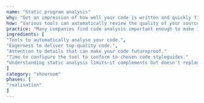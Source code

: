 ```yaml
---
name: "Static program analysis"
why: "Get an impression of how well your code is written and quickly find vulnerabilities, weak spots and bad smells."
how: "Various tools can automatically review the quality of your source code or object code. Some of them can point you to specific details that may require your attention, while others can give a general impression of your code quality. Often, they can do both."
practice: "Many companies find code analysis important enough to make it a part of a continuous integration (CI) process. Code linting tools like SonarQube automatically scan for issues, a practice integrated into many CI pipelines such as Jenkins, GitHub Actions, and Gitlab CI. Most editors and IDEs support linting with plugins."
ingredients: [
"Tools to automatically analyse your code.",
"Eagerness to deliver top-quality code.",
"Attention to details that can make your code futureproof."
"Time to configure the tool to conform to chosen code styleguides."
"Understanding static analysis limits—it complements but doesn't replace manual code review."
]
category: "showroom"
phases: [
"realisation"
]
---
```

